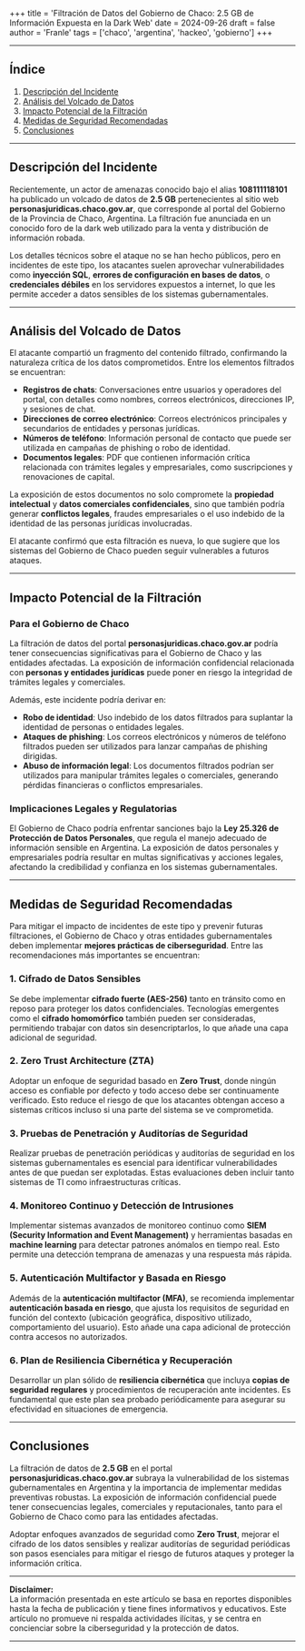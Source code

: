 +++
title = 'Filtración de Datos del Gobierno de Chaco: 2.5 GB de Información Expuesta en la Dark Web'
date = 2024-09-26
draft = false
author = 'Franle'
tags = ['chaco', 'argentina', 'hackeo', 'gobierno']
+++

---

## Índice

1. [Descripción del Incidente](#descripción-del-incidente)
2. [Análisis del Volcado de Datos](#análisis-del-volcado-de-datos)
3. [Impacto Potencial de la Filtración](#impacto-potencial-de-la-filtración)
4. [Medidas de Seguridad Recomendadas](#medidas-de-seguridad-recomendadas)
5. [Conclusiones](#conclusiones)

---

## Descripción del Incidente

Recientemente, un actor de amenazas conocido bajo el alias **108111118101** ha publicado un volcado de datos de **2.5 GB** pertenecientes al sitio web **personasjuridicas.chaco.gov.ar**, que corresponde al portal del Gobierno de la Provincia de Chaco, Argentina. La filtración fue anunciada en un conocido foro de la dark web utilizado para la venta y distribución de información robada.

Los detalles técnicos sobre el ataque no se han hecho públicos, pero en incidentes de este tipo, los atacantes suelen aprovechar vulnerabilidades como **inyección SQL**, **errores de configuración en bases de datos**, o **credenciales débiles** en los servidores expuestos a internet, lo que les permite acceder a datos sensibles de los sistemas gubernamentales.

---

## Análisis del Volcado de Datos

El atacante compartió un fragmento del contenido filtrado, confirmando la naturaleza crítica de los datos comprometidos. Entre los elementos filtrados se encuentran:

- **Registros de chats**: Conversaciones entre usuarios y operadores del portal, con detalles como nombres, correos electrónicos, direcciones IP, y sesiones de chat.
- **Direcciones de correo electrónico**: Correos electrónicos principales y secundarios de entidades y personas jurídicas.
- **Números de teléfono**: Información personal de contacto que puede ser utilizada en campañas de phishing o robo de identidad.
- **Documentos legales**: PDF que contienen información crítica relacionada con trámites legales y empresariales, como suscripciones y renovaciones de capital.

La exposición de estos documentos no solo compromete la **propiedad intelectual** y **datos comerciales confidenciales**, sino que también podría generar **conflictos legales**, fraudes empresariales o el uso indebido de la identidad de las personas jurídicas involucradas.

El atacante confirmó que esta filtración es nueva, lo que sugiere que los sistemas del Gobierno de Chaco pueden seguir vulnerables a futuros ataques.

---

## Impacto Potencial de la Filtración

### Para el Gobierno de Chaco

La filtración de datos del portal **personasjuridicas.chaco.gov.ar** podría tener consecuencias significativas para el Gobierno de Chaco y las entidades afectadas. La exposición de información confidencial relacionada con **personas y entidades jurídicas** puede poner en riesgo la integridad de trámites legales y comerciales.

Además, este incidente podría derivar en:

- **Robo de identidad**: Uso indebido de los datos filtrados para suplantar la identidad de personas o entidades legales.
- **Ataques de phishing**: Los correos electrónicos y números de teléfono filtrados pueden ser utilizados para lanzar campañas de phishing dirigidas.
- **Abuso de información legal**: Los documentos filtrados podrían ser utilizados para manipular trámites legales o comerciales, generando pérdidas financieras o conflictos empresariales.

### Implicaciones Legales y Regulatorias

El Gobierno de Chaco podría enfrentar sanciones bajo la **Ley 25.326 de Protección de Datos Personales**, que regula el manejo adecuado de información sensible en Argentina. La exposición de datos personales y empresariales podría resultar en multas significativas y acciones legales, afectando la credibilidad y confianza en los sistemas gubernamentales.

---

## Medidas de Seguridad Recomendadas

Para mitigar el impacto de incidentes de este tipo y prevenir futuras filtraciones, el Gobierno de Chaco y otras entidades gubernamentales deben implementar **mejores prácticas de ciberseguridad**. Entre las recomendaciones más importantes se encuentran:

### 1. **Cifrado de Datos Sensibles**

Se debe implementar **cifrado fuerte (AES-256)** tanto en tránsito como en reposo para proteger los datos confidenciales. Tecnologías emergentes como el **cifrado homomórfico** también pueden ser consideradas, permitiendo trabajar con datos sin desencriptarlos, lo que añade una capa adicional de seguridad.

### 2. **Zero Trust Architecture (ZTA)**

Adoptar un enfoque de seguridad basado en **Zero Trust**, donde ningún acceso es confiable por defecto y todo acceso debe ser continuamente verificado. Esto reduce el riesgo de que los atacantes obtengan acceso a sistemas críticos incluso si una parte del sistema se ve comprometida.

### 3. **Pruebas de Penetración y Auditorías de Seguridad**

Realizar pruebas de penetración periódicas y auditorías de seguridad en los sistemas gubernamentales es esencial para identificar vulnerabilidades antes de que puedan ser explotadas. Estas evaluaciones deben incluir tanto sistemas de TI como infraestructuras críticas.

### 4. **Monitoreo Continuo y Detección de Intrusiones**

Implementar sistemas avanzados de monitoreo continuo como **SIEM (Security Information and Event Management)** y herramientas basadas en **machine learning** para detectar patrones anómalos en tiempo real. Esto permite una detección temprana de amenazas y una respuesta más rápida.

### 5. **Autenticación Multifactor y Basada en Riesgo**

Además de la **autenticación multifactor (MFA)**, se recomienda implementar **autenticación basada en riesgo**, que ajusta los requisitos de seguridad en función del contexto (ubicación geográfica, dispositivo utilizado, comportamiento del usuario). Esto añade una capa adicional de protección contra accesos no autorizados.

### 6. **Plan de Resiliencia Cibernética y Recuperación**

Desarrollar un plan sólido de **resiliencia cibernética** que incluya **copias de seguridad regulares** y procedimientos de recuperación ante incidentes. Es fundamental que este plan sea probado periódicamente para asegurar su efectividad en situaciones de emergencia.

---

## Conclusiones

La filtración de datos de **2.5 GB** en el portal **personasjuridicas.chaco.gov.ar** subraya la vulnerabilidad de los sistemas gubernamentales en Argentina y la importancia de implementar medidas preventivas robustas. La exposición de información confidencial puede tener consecuencias legales, comerciales y reputacionales, tanto para el Gobierno de Chaco como para las entidades afectadas.

Adoptar enfoques avanzados de seguridad como **Zero Trust**, mejorar el cifrado de los datos sensibles y realizar auditorías de seguridad periódicas son pasos esenciales para mitigar el riesgo de futuros ataques y proteger la información crítica.

---

**Disclaimer:**  
La información presentada en este artículo se basa en reportes disponibles hasta la fecha de publicación y tiene fines informativos y educativos. Este artículo no promueve ni respalda actividades ilícitas, y se centra en concienciar sobre la ciberseguridad y la protección de datos.

---
